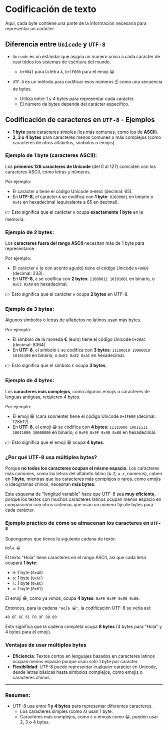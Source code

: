 

# Codificación de texto

Aquí, cada byte contiene una parte de la información necesaria para representar un carácter.

## Diferencia entre `Unicode` y `UTF-8`

- `Unicode` es un estándar que asigna un número único a cada carácter de casi todos los sistemas de escritura del mundo.
  -  `U+0041` para la letra `A`, `U+1F600` para el emoji 😀.
  
- `UTF-8` es un método para codificar esos números ☝️ como una secuencia de bytes.
  - Utiliza entre 1 y 4 bytes para representar cada carácter.
  - El número de bytes depende del carácter específico.

## Codificación de caracteres en `UTF-8` - Ejemplos

- **1 byte** para caracteres simples (los más comunes, como los de **ASCII**).
- **2, 3 o 4 bytes** para caracteres menos comunes o más complejos (como caracteres de otros alfabetos, símbolos o emojis).

### Ejemplo de 1 byte (caracteres ASCII):
Los __primeros 128 caracteres de Unicode__ (del 0 al 127) coinciden con los caracteres ASCII, como letras y números.

Por ejemplo:
- El carácter `A` tiene el código Unicode `U+0041` (decimal: 65).
- En **UTF-8**, el carácter `A` se codifica con **1 byte**: `01000001` en binario o `0x41` en hexadecimal (equivalente a 65 en decimal).

👉 Esto significa que el carácter `A` ocupa **exactamente 1 byte** en la memoria.

### Ejemplo de 2 bytes:
Los __caracteres fuera del rango ASCII__ necesitan más de 1 byte para representarse.

Por ejemplo:
- El carácter `é` (e con acento agudo) tiene el código Unicode `U+00E9` (decimal: 233).
- En **UTF-8**, `é` se codifica con **2 bytes**: `11000011 10101001` en binario, o `0xC3 0xA9` en hexadecimal.

👉 Esto significa que el carácter `é` ocupa **2 bytes** en UTF-8.

### Ejemplo de 3 bytes:
Algunos símbolos o letras de alfabetos no latinos usan más bytes.

Por ejemplo:
- El símbolo de la moneda **€** (euro) tiene el código Unicode `U+20AC` (decimal: 8364).
- En **UTF-8**, el símbolo `€` se codifica con **3 bytes**: `11100010 10000010 10101100` en binario, o `0xE2 0x82 0xAC` en hexadecimal.

👉 Esto significa que el símbolo `€` ocupa **3 bytes**.

### Ejemplo de 4 bytes:

Los __caracteres más complejos__, como algunos emojis o caracteres de lenguas antiguas, requieren 4 bytes.

Por ejemplo:
- El emoji 😀 (cara sonriente) tiene el código Unicode `U+1F600` (decimal: 128512).
- En **UTF-8**, el emoji 😀 se codifica con **4 bytes**: `11110000 10011111 10011000 10000000` en binario, o `0xF0 0x9F 0x98 0x80` en hexadecimal.

👉 Esto significa que el emoji 😀 ocupa **4 bytes**.

### ¿Por qué UTF-8 usa múltiples bytes?
Porque **no todos los caracteres ocupan el mismo espacio**. Los caracteres más comunes, como las letras del alfabeto latino (`A-Z`, `a-z`, números), caben en **1 byte**, mientras que los caracteres más complejos o raros, como emojis o ideogramas chinos, necesitan **más bytes**.

Este esquema de "longitud variable" hace que UTF-8 sea **muy eficiente**, porque los textos con muchos caracteres latinos ocupan menos espacio en comparación con otros sistemas que usan un número fijo de bytes para cada carácter.

### Ejemplo práctico de cómo se almacenan los caracteres en `UTF-8`
Supongamos que tienes la siguiente cadena de texto:

```text
Hola 😀
```

El texto "Hola" tiene caracteres en el rango ASCII, así que cada letra ocupará **1 byte**:

- `H`: 1 byte (`0x48`)
- `o`: 1 byte (`0x6F`)
- `l`: 1 byte (`0x6C`)
- `a`: 1 byte (`0x61`)

El emoji 😀, como ya vimos, ocupa **4 bytes**: `0xF0 0x9F 0x98 0x80`.

Entonces, para la cadena `"Hola 😀"`, la codificación UTF-8 se vería así:

```text
48 6F 6C 61 F0 9F 98 80
```

Esto significa que la cadena completa ocupa **8 bytes** (4 bytes para "Hola" y 4 bytes para el emoji).

### Ventajas de usar múltiples bytes
- **Eficiencia**: Textos cortos en lenguajes basados en caracteres latinos ocupan menos espacio porque usan solo 1 byte por carácter.
- **Flexibilidad**: UTF-8 puede representar cualquier carácter en Unicode, desde letras básicas hasta símbolos complejos, como emojis o caracteres chinos.

---

### Resumen: 
- UTF-8 usa entre **1 y 4 bytes** para representar diferentes caracteres.
  - Los caracteres simples (como `A`) usan 1 byte.
  - Caracteres más complejos, como `é` o emojis como 😀, pueden usar 2, 3 o 4 bytes.
  
